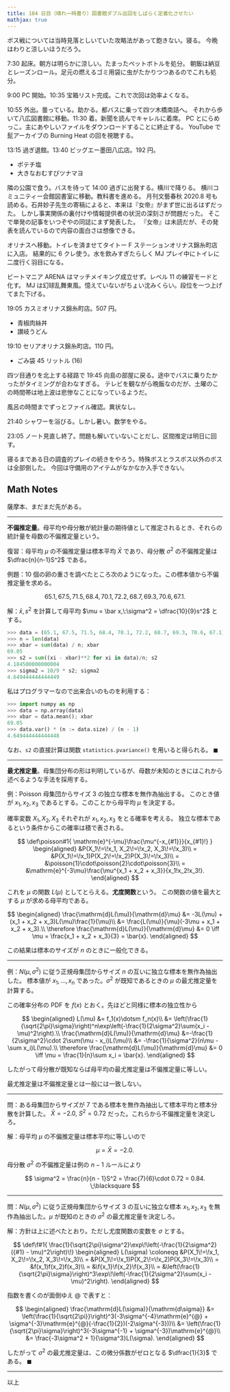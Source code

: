 ```yaml
---
title: 104 日目（晴れ一時曇り）図書館ダブル巡回をしばらく定着化させたい
mathjax: true
---
```


ボス戦については当時見落としいていた攻略法があって飽きない。寝る。
今晩はわりと涼しいほうだろう。

7:30 起床。朝方は明らかに涼しい。たまったペットボトルを処分。
朝飯は納豆とレーズンロール。足元の燃えるゴミ用袋に虫がたかりつつあるのでこれも処分。

9:00 PC 開始。10:35 宝箱リスト完成。これで次回は効率よくなる。

10:55 外出。曇っている。助かる。都バスに乗って四ツ木橋南詰へ。
それから歩いて八広図書館に移動。11:30 着。新聞を読んでキャレルに着席。
PC とにらめっこ。主にあやしいファイルをダウンロードすることに終止する。
YouTube で髭アーカイブの Burning Heat の回を視聴する。

13:15 過ぎ退館。13:40 ビッグエー墨田八広店。192 円。

* ポテチ塩
* 大きなおむすびツナマヨ

隣の公園で食う。バスを待って 14:00 過ぎに出発する。横川で降りる。
横川コミュニティー会館図書室に移動。教科書を進める。
月刊文藝春秋 2020.8 号も読める。石井妙子先生の寄稿によると、本来は『女帝』がまず世に出るはずだった。
しかし事実関係の裏付けや情報提供者の状況の深刻さが問題だった。
そこで単発の記事をいつぞやの同誌にまず発表した。
『女帝』は未読だが、その発表を読んでいるので内容の面白さは想像できる。

オリナスへ移動。トイレを済ませてタイトー F ステーションオリナス錦糸町店に入店。
結果的に 6 クレ使う。水を飲みすぎたらしく MJ プレイ中にトイレに二度行く羽目になる。

ビートマニア ARENA はマッチメイキング成立せず。レベル 11 の練習モードと化す。
MJ は幻球乱舞東風。憶えていないがちょい沈みくらい。段位を一つ上げてまた下げる。

19:05 カスミオリナス錦糸町店。507 円。

* 青椒肉絲丼
* 讃岐うどん

19:10 セリアオリナス錦糸町店。110 円。

* ごみ袋 45 リットル (16)

四ツ目通りを北上する経路で 19:45 向島の部屋に戻る。途中でバスに乗りたかったがタイミングが合わなすぎる。
テレビを観ながら晩飯なのだが、土曜のこの時間帯は地上波は悲惨なことになっているようだ。

風呂の時間までずっとファイル確認。異状なし。

21:40 シャワーを浴びる。しかし暑い。数学をやる。

23:05 ノート見直し終了。問題も解いていないことだし、区間推定は明日に回す。

寝るまである日の調査的プレイの続きをやろう。特殊ボスとラスボス以外のボスは全部倒した。
今回は守備用のアイテムがなかなか入手できない。

## Math Notes

薩摩本、まだまだ先がある。

----

**不偏推定量**。母平均や母分散が統計量の期待値として推定されるとき、それらの統計量を母数の不偏推定量という。

復習：母平均 $\mu$ の不偏推定量は標本平均 $\bar{X}$ であり、母分散
$\sigma^2$ の不偏推定量は $\dfrac{n}{n-1}S^2$ である。

例題：$10$ 個の卵の重さを調べたところ次のようになった。この標本値から不偏推定量を求める。

$$
65.1, 67.5, 71.5, 68.4, 70.1, 72.2, 68.7, 69.3, 70.6, 67.1.
$$

解：$\bar{x}, s^2$ を計算して母平均 $\mu = \bar x,\:\sigma^2 = \dfrac{10}{9}s^2$ とする。

```python
>>> data = (65.1, 67.5, 71.5, 68.4, 70.1, 72.2, 68.7, 69.3, 70.6, 67.1)
>>> n = len(data)
>>> xbar = sum(data) / n; xbar
69.05
>>> s2 = sum((xi - xbar)**2 for xi in data)/n; s2
4.184500000000004
>>> sigma2 = 10/9 * s2; sigma2
4.649444444444449
```

私はプログラマーなので出来合いのものを利用する：

```python
>>> import numpy as np
>>> data = np.array(data)
>>> xbar = data.mean(); xbar
69.05
>>> data.var() * (n := data.size) / (n - 1)
4.649444444444448
```

なお、`s2` の直接計算は関数 `statistics.pvariance()` を用いると得られる。
$\blacksquare$

----

**最尤推定量**。母集団分布の形は判明しているが、母数が未知のときにはこれから述べるような手法を採用する。

例：Poisson 母集団からサイズ $3$ の独立な標本を無作為抽出する。
このとき値が $x_1, x_2, x_3$ であるとする。このことから母平均 $\mu$ を決定する。

確率変数 $X_1, X_2, X_3$ それぞれが $x_1, x_2, x_3$ をとる確率を考える。
独立な標本であるという条件からこの確率は積で表される。

$$
\def\poisson#1{ \mathrm{e}^{-\mu}\frac{\mu^{-x_{#1}}}{x_{#1}!} }
\begin{aligned}
  &P(X_1\!=\!x_1, X_2\!=\!x_2, X_3\!=\!x_3)\\
= &P(X_1\!=\!x_1)P(X_2\!=\!x_2)P(X_3\!=\!x_3)\\
= &\poisson{1}\cdot\poisson{2}\cdot\poisson{3}\\
= &\mathrm{e}^{-3\mu}\frac{\mu^{x_1 + x_2 + x_3}}{x_1!x_2!x_3!}.
\end{aligned}
$$

これを $\mu$ の関数 $L(\mu)$ としてとらえる。**尤度関数**という。
この関数の値を最大とする $\mu$ が求める母平均である。

$$
\begin{aligned}
\frac{\mathrm{d}L(\mu)}{\mathrm{d}\mu}
&= -3L(\mu) + (x_1 + x_2 + x_3)L(\mu)\frac{1}{\mu}\\
&= \frac{L(\mu)}{\mu}(-3\mu + x_1 + x_2 + x_3).\\
\therefore \frac{\mathrm{d}L(\mu)}{\mathrm{d}\mu} &= 0 \iff \mu = \frac{x_1 + x_2 + x_3}{3} = \bar{x}.
\end{aligned}
$$

この結果は標本のサイズが $n$ のときに一般化できる。

----

例：$N(\mu, \sigma^2)$ に従う正規母集団からサイズ $n$ の互いに独立な標本を無作為抽出した。
標本値が $x_1, \dotsc, x_n$ であった。$\sigma^2$ が既知であるときの $\mu$ の最尤推定量を計算する。

この確率分布の PDF を $f(x)$ とおく。先ほどと同様に標本の独立性から

$$
\begin{aligned}
L(\mu) &= f_1(x)\dotsm f_n(x)\\
&= \left(\frac{1}{\sqrt{2\pi}\sigma}\right)^n\exp\left(-\frac{1}{2\sigma^2}\sum(x_i - \mu)^2\right).\\
\frac{\mathrm{d}L(\mu)}{\mathrm{d}\mu} &=-\frac{1}{2\sigma^2}\cdot 2\sum(\mu - x_i)L(\mu)\\
&= -\frac{1}{\sigma^2}(n\mu - \sum x_i)L(\mu).\\
\therefore \frac{\mathrm{d}L(\mu)}{\mathrm{d}\mu} &= 0 \iff
\mu = \frac{1}{n}\sum x_i = \bar{x}.
\end{aligned}
$$

したがって母分散が既知ならば母平均の最尤推定量は不偏推定量に等しい。

最尤推定量は不偏推定量とは一般には一致しない。

----

問：ある母集団からサイズが $7$ である標本を無作為抽出して標本平均と標本分散を計算した。
$\bar{X} = -2.0,\:S^2 = 0.72$ だった。これらから不偏推定量を決定しろ。

解：母平均 $\mu$ の不偏推定量は標本平均に等しいので

$$
\mu = \bar{X} = -2.0.
$$

母分散 $\sigma^2$ の不偏推定量は例の $n - 1$ ルールにより

$$
\sigma^2 = \frac{n}{n - 1}S^2 = \frac{7}{6}\cdot 0.72 = 0.84.
\;\blacksquare
$$

----

問：$N(\mu, \sigma^2)$ に従う正規母集団からサイズ $3$ の互いに独立な標本
$x_1, x_2, x_3$ を無作為抽出した。$\mu$ が既知のときの $\sigma^2$ の最尤推定量を決定しろ。

解：方針は上に述べたとおり。ただし尤度関数の変数を $\sigma$ とする。

$$
\def\f#1{ \frac{1}{\sqrt{2\pi}\sigma^2}\exp\!\left(-\frac{1}{2\sigma^2}({#1} - \mu)^2\right)\!}
\begin{aligned}
  L(\sigma) \coloneqq
  &P(X_1\!=\!x_1, X_2\!=\!x_2, X_3\!=\!x_3)\\
= &P(X_1\!=\!x_1)P(X_2\!=\!x_2)P(X_3\!=\!x_3)\\
= &f(x_1)f(x_2)f(x_3)\\
= &\f{x_1}\f{x_2}\f{x_3}\\
= &\left(\frac{1}{\sqrt{2\pi}\sigma}\right)^3\exp\!\left(-\frac{1}{2\sigma^2}\sum(x_i - \mu)^2\right).
\end{aligned}
$$

指数を書くのが面倒ゆえ $@$ で表すと：

$$
\begin{aligned}
\frac{\mathrm{d}L(\sigma)}{\mathrm{d\sigma}}
&= \left(\frac{1}{\sqrt{2\pi}}\right)^3(-3\sigma^{-4}\mathrm{e}^{@} + \sigma^{-3}\mathrm{e}^{@}(-\frac{1}{2})(-2\sigma^{-3}))\\
&= \left(\frac{1}{\sqrt{2\pi}\sigma}\right)^3(-3\sigma^{-1} + \sigma^{-3})\mathrm{e}^{@}\\
&= \frac{-3\sigma^2 + 1}{\sigma^3}L(\sigma).
\end{aligned}
$$

したがって $\sigma^2$ の最尤推定量は、この微分係数がゼロとなる $\dfrac{1}{3}$ である。
$\blacksquare$

----

以上
